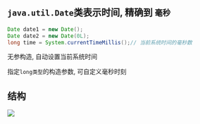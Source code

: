 ## `java.util.Date`类表示时间,  精确到 `毫秒`

```java
Date date1 = new Date();
Date date2 = new Date(0L);
long time = System.currentTimeMillis();// 当前系统时间的毫秒数
```

无参构造, 自动设置当前系统时间

指定`long类型`的构造参数, 可自定义毫秒时刻



## 结构

![](https://pic3.superbed.cn/item/5e02c32876085c3289db6a24.jpg)

